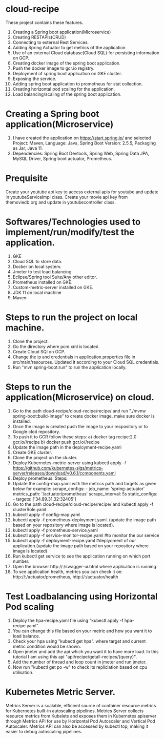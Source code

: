 # cloud-recipe
These project contains these features.
  1. Creating a Spring boot application(Microservice)
  2. Creating RESTAPIs(CRUD)
  3. Connecting to external Rest Services.
  4. Adding Spring Actuator to get metrics of the application
  5. Use of an external Cloud database(Cloud SQL) for persisting information on GCP.
  6. Creating docker image of the spring boot application.
  7. Push the docker image to gcr.io registry.
  8. Deployment of spring boot application on GKE cluster.
  9. Exposing the service.
  10. Adding spring boot application to prometheus for stat collection.
  11. Creating horizontal pod scaling for the application.
  12. Load balancing/scaling of the spring boot application.

# Creating a Spring boot application(Microservice)
 1. I have created the application on https://start.spring.io/ and selected Project: Maven, Language: Java, Spring Boot Version: 2.5.5, Packaging as Jar, Java 11.
 2. Dependencies: Spring Boot Devtools, Spring Web, Spring Data JPA, MySQL Driver, Spring boot actuator, Prometheus.

# Prequisite
Create your youtube api key to access external apis for youtube and update in youtubeServiceImpl class.
Create your movie api key from themoviedb.org and update in youtubecontroller class.
# Softwares/Technologies used to implement/run/modify/test the application.
1. GKE
2. Cloud SQL to store data.
3. Docker on local system.
4. Jmeter to test load balancing
5. Eclipse/Spring tool Suite/Any other editor.
6. Prometheus installed on GKE.
7. Custom-metric-server installed on GKE.
8. JDK 11 on local machine
9. Maven

# Steps to run the project on local machine.
1. Clone the project.
2. Go the directory where pom.xml is located.
3. Create Cloud SQl on GCP.
4. Change the ip and credentials in application.properties file in src/main/resources. Updated it according to your Cloud SQL credentials.
5. Run "mvn spring-boot:run" to run the application locally.

# Steps to run the application(Microservice) on cloud.
1. Go to the path cloud-recipe/cloud-recipe/recipe/ and run "./mvnw spring-boot:build-image" to create docker image. make sure docker is installed.
2. Once the image is created push the image to your recpository or to Google clod repository.
3. To push it to GCR follow these steps:
  a) docker tag recipe:2.0 gcr.io/<my-project-id>/recipe
  b) docker push gcr.io/<my-project-id>/recipe
4. Update the image path in the deployment-recipe.yaml
5. Create GKE cluster.
6. Clone the project on the cluster.
7. Deploy Kubernetes-metric-server using kubectl apply -f https://github.com/kubernetes-sigs/metrics-server/releases/download/v0.6.1/components.yaml
8. Deploy prometheus:
  Steps:
  1. Update the config-map.yaml with the metrics path and targets as given below for example:
            scrape_configs:
            - job_name: 'spring-actuator'
              metrics_path: '/actuator/prometheus'
              scrape_interval: 5s
              static_configs:
              - targets: ['34.89.31.32:32405']
  2. Go to the path cloud-recipe/cloud-recipe/recipe/ and kubectl apply -f clusterRole.yaml
  3. kubectl apply -f config-map.yaml
  4. kubectl apply -f prometheus-deployment.yaml. (update the image path based on your repository where image is located).
  5. kubectl apply -f prometheus-service.yaml
  6. kubectl apply -f service-monitor-recipe.yaml #to monitor the our service
  6. kubectl apply -f deployment-recipe.yaml #deplyoment of our application.(update the image path based on your repository where image is located)
  7. Run kubectl get service to see the application running on which port number.
  8. Open the browser http://<machineip>:<port>/swagger-ui.html where application is running.
  9. To see application health, metrics you can check it on: http://<machineip>:<port>/actuator/prometheus, http://<machineip>:<port>/actuator/health
  
# Test Loadbalancing using Horizontal Pod scaling
 1. Deploy the hpa-recipe.yaml file using "kubectl apply -f hpa-recipe.yaml".
 2. You can change this file based on your metric and how you want it to load balance.
 3. Check your hpa using "kubectl get hpa". where target and current metric condition would be shown.
 4. Open jmeter and add the api which you want it to have more load. In this tutorial I am using this api "api/recipe/getall-recipes/{query}".
 5. Add the number of thread and loop count in jmeter and run jmeter.
 6. Now run "kubectl get po -w" to check its repliciation based on cpu utilisation.
# Kubernetes Metric Server.
Metrics Server is a scalable, efficient source of container resource metrics for Kubernetes built-in autoscaling pipelines.
Metrics Server collects resource metrics from Kubelets and exposes them in Kubernetes apiserver through Metrics API for use 
by Horizontal Pod Autoscaler and Vertical Pod Autoscaler. Metrics API can also be accessed by kubectl top, making it easier to debug autoscaling pipelines.

